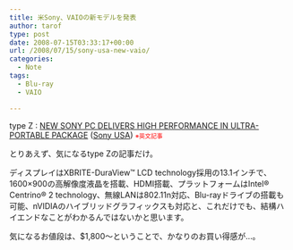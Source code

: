 ```yaml
---
title: 米Sony、VAIOの新モデルを発表
author: tarof
type: post
date: 2008-07-15T03:33:17+00:00
url: /2008/07/15/sony-usa-new-vaio/
categories:
  - Note
tags:
  - Blu-ray
  - VAIO

---
```

type Z : [NEW SONY PC DELIVERS HIGH PERFORMANCE IN ULTRA-PORTABLE PACKAGE][1] ([Sony USA][2]) <span style="color:red;font-size:75%">※英文記事</span>

とりあえず、気になるtype Zの記事だけ。
  
ディスプレイはXBRITE-DuraView™ LCD technology採用の13.1インチで、1600&#215;900の高解像度液晶を搭載、HDMI搭載、プラットフォームはIntel® Centrino® 2 technology、無線LANは802.11n対応、Blu-rayドライブの搭載も可能、nVIDIAのハイブリッドグラフィックスも対応と、これだけでも、結構ハイエンドなことがわかるんではないかと思います。

気になるお値段は、$1,800～ということで、かなりのお買い得感が…。

 [1]: http://news.sel.sony.com/en/press_room/consumer/computer_peripheral/notebooks/release/35845.html
 [2]: http://www.sony.com/